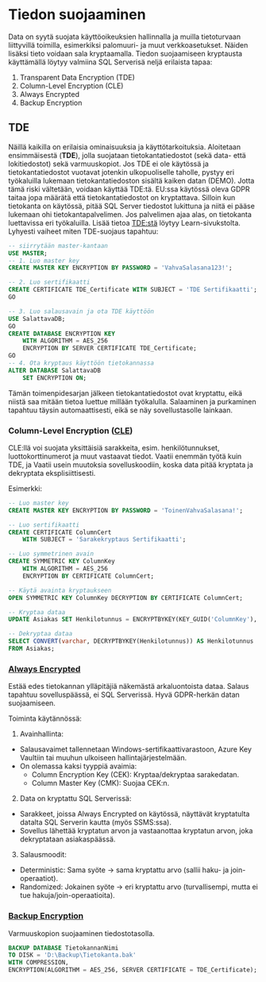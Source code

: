 # Tiedon suojaaminen

Data on syytä suojata käyttöoikeuksien hallinnalla ja muilla tietoturvaan liittyvillä toimilla, esimerkiksi palomuuri- ja muut verkkoasetukset. Näiden lisäksi tieto voidaan sala kryptaamalla. Tiedon suojaamiseen kryptausta käyttämällä löytyy valmiina SQL Serverisä neljä erilaista tapaa:
1. Transparent Data Encryption (TDE)
2. Column-Level Encryption (CLE)
3. Always Encrypted
4. Backup Encryption


## TDE
Näillä kaikilla on erilaisia ominaisuuksia ja käyttötarkoituksia. Aloitetaan ensimmäisestä (**TDE**), jolla suojataan tietokantatiedostot (sekä data- että lokitiedostot) sekä varmuuskopiot. Jos TDE ei ole käytössä ja tietokantatiedostot vuotavat jotenkin ulkopuoliselle taholle, pystyy eri työkaluilla lukemaan tietokantatiedoston sisältä kaiken datan (DEMO). Jotta tämä riski vältetään, voidaan käyttää TDE:tä. EU:ssa käytössä oleva GDPR taitaa jopa määrätä että tietokantatiedostot on kryptattava.
Silloin kun tietokanta on käytössä, pitää SQL Server tiedostot lukittuna ja niitä ei pääse lukemaan ohi tietokantapalvelimen. Jos palvelimen ajaa alas, on tietokanta luettavissa eri työkaluilla. Lisää tietoa [TDE:stä](https://learn.microsoft.com/en-us/sql/relational-databases/security/encryption/transparent-data-encryption?view=sql-server-ver16) löytyy Learn-sivukstolta.
Lyhyesti vaiheet miten TDE-suojaus tapahtuu: 

```sql
-- siirrytään master-kantaan
USE MASTER;
-- 1. Luo master key
CREATE MASTER KEY ENCRYPTION BY PASSWORD = 'VahvaSalasana123!';

-- 2. Luo sertifikaatti
CREATE CERTIFICATE TDE_Certificate WITH SUBJECT = 'TDE Sertifikaatti';
GO

-- 3. Luo salausavain ja ota TDE käyttöön
USE SalattavaDB;
GO
CREATE DATABASE ENCRYPTION KEY
    WITH ALGORITHM = AES_256
    ENCRYPTION BY SERVER CERTIFICATE TDE_Certificate;
GO
-- 4. Ota kryptaus käyttöön tietokannassa
ALTER DATABASE SalattavaDB
    SET ENCRYPTION ON;
```
Tämän toimenpidesarjan jälkeen tietokantatiedostot ovat kryptattu, eikä niistä saa mitään tietoa luettue millään työkalulla. Salaaminen ja purkaminen tapahtuu täysin automaattisesti, eikä se näy sovellustasolle lainkaan. 

### Column-Level Encryption ([CLE](https://learn.microsoft.com/en-us/sql/relational-databases/security/encryption/encrypt-a-column-of-data?view=sql-server-ver16))

CLE:llä voi suojata yksittäisiä sarakkeita, esim. henkilötunnukset, luottokorttinumerot ja muut vastaavat tiedot.
Vaatii enemmän työtä kuin TDE, ja Vaatii usein muutoksia sovelluskoodiin, koska data pitää kryptata ja dekryptata eksplisiittisesti.

Esimerkki:
```sql
-- Luo master key
CREATE MASTER KEY ENCRYPTION BY PASSWORD = 'ToinenVahvaSalasana!';

-- Luo sertifikaatti
CREATE CERTIFICATE ColumnCert
    WITH SUBJECT = 'Sarakekryptaus Sertifikaatti';

-- Luo symmetrinen avain
CREATE SYMMETRIC KEY ColumnKey
    WITH ALGORITHM = AES_256
    ENCRYPTION BY CERTIFICATE ColumnCert;

-- Käytä avainta kryptaukseen
OPEN SYMMETRIC KEY ColumnKey DECRYPTION BY CERTIFICATE ColumnCert;

-- Kryptaa dataa
UPDATE Asiakas SET Henkilotunnus = ENCRYPTBYKEY(KEY_GUID('ColumnKey'), '123456-7890') WHERE AsiakasID = 4242;

-- Dekryptaa dataa
SELECT CONVERT(varchar, DECRYPTBYKEY(Henkilotunnus)) AS Henkilotunnus
FROM Asiakas;
```

### [Always Encrypted](https://learn.microsoft.com/en-us/sql/relational-databases/security/encryption/always-encrypted-database-engine?view=sql-server-ver16)
Estää edes tietokannan ylläpitäjiä näkemästä arkaluontoista dataa. Salaus tapahtuu sovelluspäässä, ei SQL Serverissä.
Hyvä GDPR-herkän datan suojaamiseen. 

Toiminta käytännössä:
1. Avainhallinta:
- Salausavaimet tallennetaan Windows-sertifikaattivarastoon, Azure Key Vaultiin tai muuhun ulkoiseen hallintajärjestelmään.
- On olemassa kaksi tyyppiä avaimia:
    - Column Encryption Key (CEK): Kryptaa/dekryptaa sarakedatan.
    - Column Master Key (CMK): Suojaa CEK:n.

2. Data on kryptattu SQL Serverissä:
- Sarakkeet, joissa Always Encrypted on käytössä, näyttävät kryptatulta datalta SQL Serverin kautta (myös SSMS:ssa).
- Sovellus lähettää kryptatun arvon ja vastaanottaa kryptatun arvon, joka dekryptataan asiakaspäässä.

3. Salausmoodit:
- Deterministic: Sama syöte → sama kryptattu arvo (sallii haku- ja join-operaatiot).
- Randomized: Jokainen syöte → eri kryptattu arvo (turvallisempi, mutta ei tue hakuja/join-operaatioita).



### [Backup Encryption](https://learn.microsoft.com/en-us/sql/relational-databases/backup-restore/backup-encryption?view=sql-server-ver16)
Varmuuskopion suojaaminen tiedostotasolla.

```sql
BACKUP DATABASE TietokannanNimi
TO DISK = 'D:\Backup\Tietokanta.bak'
WITH COMPRESSION,
ENCRYPTION(ALGORITHM = AES_256, SERVER CERTIFICATE = TDE_Certificate);
```

